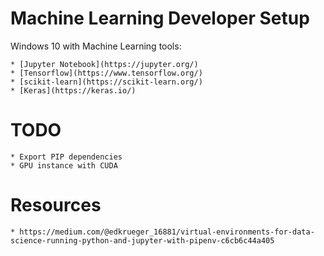 # Machine Learning Developer Setup

Windows 10 with Machine Learning tools:

    * [Jupyter Notebook](https://jupyter.org/)
    * [Tensorflow](https://www.tensorflow.org/)
    * [scikit-learn](https://scikit-learn.org/)
    * [Keras](https://keras.io/)

# TODO

    * Export PIP dependencies
    * GPU instance with CUDA 

# Resources

    * https://medium.com/@edkrueger_16881/virtual-environments-for-data-science-running-python-and-jupyter-with-pipenv-c6cb6c44a405
